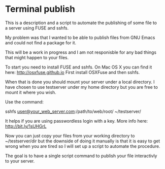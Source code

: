 Terminal publish
================

This is a description and a script to automate the publishing of some file to a server using FUSE and sshfs.

My problem was that I wanted to be able to publish files from GNU Emacs and could not find a package for it.

This will be a work in progress and I am not responisble for any bad things that might happen to your files.


To start you need to install FUSE and sshfs.
On Mac OS X you can find it here: http://osxfuse.github.io
First install OSXFuse and then sshfs.

When that is done you should mount your server under a local directory.
I have chosen to use testserver under my home directory but you are free to mount it where you wish.

Use the command:

sshfs user@your_web_server.com:/path/to/web/root/ ~/testserver/

It helps if you are using passwordless login with a key. More info here: http://bit.ly/1sUHGrL

Now you can just copy your files from your working directory to ~/testserver/dir but the downside of doing it manually is that it is easy to get wrong when you are tired so I will set up a script to automate the procedure.

The goal is to have a single script command to publish your file interactivly to your server.
